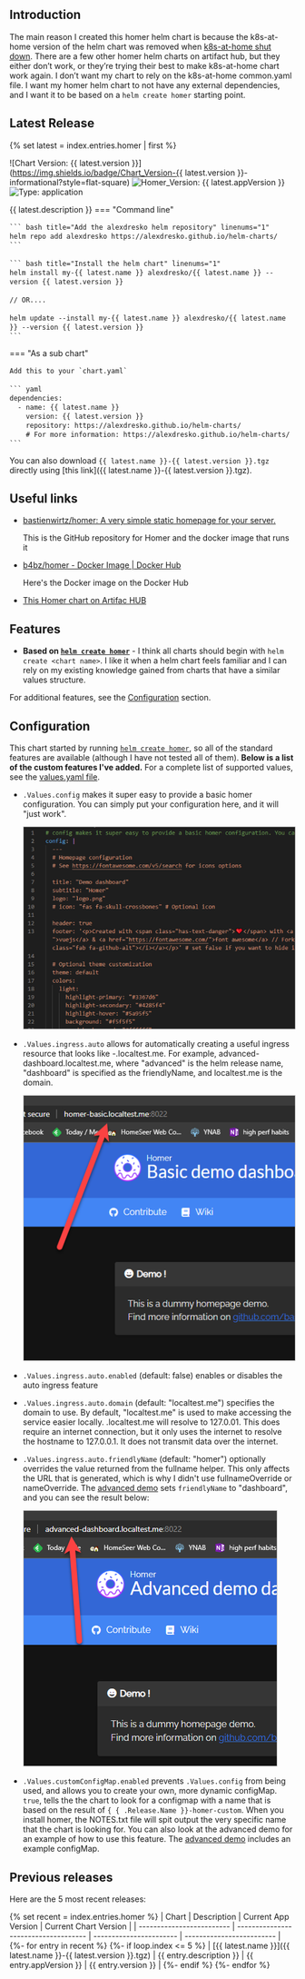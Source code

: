 ## Introduction

The main reason I created this homer helm chart is because the k8s-at-home version of the helm chart was removed when [k8s-at-home shut down](https://github.com/k8s-at-home/charts/issues/1761). There are a few other homer helm charts on artifact hub, but they either don’t work, or they’re trying their best to make k8s-at-home chart work again. I don’t want my chart to rely on the k8s-at-home common.yaml file. I want my homer helm chart to not have any external dependencies, and I want it to be based on a `helm create homer` starting point.

## Latest Release
{% set latest = index.entries.homer | first %}

![Chart Version: {{ latest.version }}](https://img.shields.io/badge/Chart_Version-{{ latest.version }}-informational?style=flat-square) ![Homer_Version: {{ latest.appVersion }}](https://img.shields.io/badge/AppVersion-v22.11.1-informational?style=flat-square) ![Type: application](https://img.shields.io/badge/Type-application-informational?style=flat-square) 

{{ latest.description }}
=== "Command line"

    ``` bash title="Add the alexdresko helm repository" linenums="1"
    helm repo add alexdresko https://alexdresko.github.io/helm-charts/
    ```

    ``` bash title="Install the helm chart" linenums="1"
    helm install my-{{ latest.name }} alexdresko/{{ latest.name }} --version {{ latest.version }}

    // OR....

    helm update --install my-{{ latest.name }} alexdresko/{{ latest.name }} --version {{ latest.version }}
    ```

=== "As a sub chart"

    Add this to your `chart.yaml`

    ``` yaml
    dependencies:
      - name: {{ latest.name }}
        version: {{ latest.version }}
        repository: https://alexdresko.github.io/helm-charts/
        # For more information: https://alexdresko.github.io/helm-charts/
    ```  

You can also download `{{ latest.name }}-{{ latest.version }}.tgz` directly using [this link]({{ latest.name }}-{{ latest.version }}.tgz).

## Useful links

* [bastienwirtz/homer: A very simple static homepage for your server.](https://github.com/bastienwirtz/homer)
  
    This is the GitHub repository for Homer and the docker image that runs it

* [b4bz/homer - Docker Image | Docker Hub](https://hub.docker.com/r/b4bz/homer)

    Here's the Docker image on the Docker Hub
 
* [This Homer chart on Artifac HUB](https://artifacthub.io/packages/helm/alexdresko/homer)

## Features

* **Based on [`helm create homer`](https://helm.sh/docs/helm/helm_create)** - I think all charts should begin with `helm create <chart name>`. I like it when a helm chart feels familiar and I can rely on my existing knowledge gained from charts that have a similar values structure. 

For additional features, see the [Configuration](#configuration) section. 

## Configuration

This chart started by running [`helm create homer`](https://helm.sh/docs/helm/helm_create), so all of the standard features are available (although I have not tested all of them). **Below is a list of the custom features I've added.** For a complete list of supported values, see the [values.yaml file](https://github.com/alexdresko/helm-charts/blob/main/charts/homer/values.yaml). 

* `.Values.config` makes it super easy to provide a basic homer configuration. You can simply put your configuration here, and it will "just work". 

    ![](img/easy-config.png)

* `.Values.ingress.auto` allows for automatically creating a useful ingress resource that looks like <release name>-<chart name OR friendlyName>.localtest.me. For example, advanced-dashboard.localtest.me, where "advanced" is the helm release name, "dashboard" is specified as the friendlyName, and localtest.me is the domain. 

    ![](img/ingress-auto.png)

* `.Values.ingress.auto.enabled` (default: false) enables or disables the auto ingress feature
* `.Values.ingress.auto.domain` (default: "localtest.me") specifies the domain to use. By default, "localtest.me" is used to make accessing the service easier locally. <anything>.localtest.me will resolve to 127.0.01. This does require an internet connection, but it only uses the internet to resolve the hostname to 127.0.0.1. It does not transmit data over the internet.
* `.Values.ingress.auto.friendlyName` (default: "homer") optionally overrides the value returned from the fullname helper. This only affects the URL that is generated, which is why I didn't use fullnameOverride or nameOverride. The [advanced demo](https://github.com/alexdresko/helm-charts/blob/main/charts/advanced.yaml) sets `friendlyName` to "dashboard", and you can see the result below:

    ![](img/advanced-friendlyName.png)

* `.Values.customConfigMap.enabled` prevents `.Values.config` from being used, and allows you to create your own, more dynamic configMap. `true`, tells the the chart to look for a configmap with a name that is based on the result of `{ { .Release.Name }}-homer-custom`. When you install homer, the NOTES.txt file will spit output the very specific name that the chart is looking for. You can also look at the advanced demo for an example of how to use this feature. The [advanced demo](https://github.com/alexdresko/helm-charts/blob/main/charts/alextesto/templates/configmap.yaml) includes an example configMap. 

## Previous releases

Here are the 5 most recent releases:

{% set recent = index.entries.homer %}
| Chart                     | Description                          | Current App Version     | Current Chart Version     |
| ------------------------- | ------------------------------------ | ----------------------- | ------------------------- |
{%- for entry in recent %}
{%- if loop.index <= 5 %}
| [{{ latest.name }}]({{ latest.name }}-{{ latest.version }}.tgz)      | {{ entry.description }}  | {{ entry.appVersion }} | {{ entry.version }}  |
{%- endif %}
{%- endfor %}